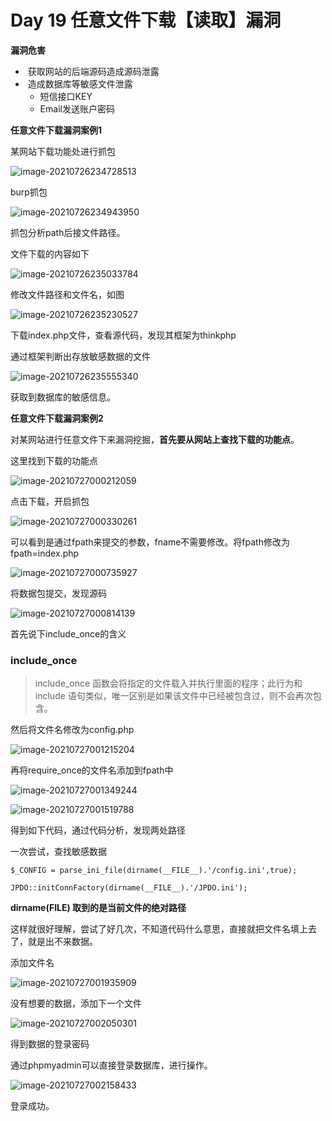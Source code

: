 # Day 19 任意文件下载【读取】漏洞

**漏洞危害**

- ​	获取网站的后端源码造成源码泄露
- ​	造成数据库等敏感文件泄露
  - 短信接口KEY
  - Email发送账户密码

**任意文件下载漏洞案例1**

某网站下载功能处进行抓包

![image-20210726234728513](C:\Users\10637\AppData\Roaming\Typora\typora-user-images\image-20210726234728513.png)

burp抓包

![image-20210726234943950](C:\Users\10637\AppData\Roaming\Typora\typora-user-images\image-20210726234943950.png)

抓包分析path后接文件路径。

文件下载的内容如下

![image-20210726235033784](C:\Users\10637\AppData\Roaming\Typora\typora-user-images\image-20210726235033784.png)

修改文件路径和文件名，如图

![image-20210726235230527](C:\Users\10637\AppData\Roaming\Typora\typora-user-images\image-20210726235230527.png)

下载index.php文件，查看源代码，发现其框架为thinkphp

通过框架判断出存放敏感数据的文件

![image-20210726235555340](C:\Users\10637\AppData\Roaming\Typora\typora-user-images\image-20210726235555340.png)

获取到数据库的敏感信息。

**任意文件下载漏洞案例2**

对某网站进行任意文件下来漏洞挖掘，**首先要从网站上查找下载的功能点**。<!--这里有被自己蠢哭，没有找下载的功能点，而是直接御剑扫的后台。连传参都不清楚怎么传，就拿path一直试，卧槽，真是秀逗了。-->

这里找到下载的功能点

![image-20210727000212059](C:\Users\10637\AppData\Roaming\Typora\typora-user-images\image-20210727000212059.png)

点击下载，开启抓包

![image-20210727000330261](C:\Users\10637\AppData\Roaming\Typora\typora-user-images\image-20210727000330261.png)

可以看到是通过fpath来提交的参数，fname不需要修改。将fpath修改为fpath=index.php

![image-20210727000735927](C:\Users\10637\AppData\Roaming\Typora\typora-user-images\image-20210727000735927.png)

将数据包提交，发现源码

![image-20210727000814139](C:\Users\10637\AppData\Roaming\Typora\typora-user-images\image-20210727000814139.png)

首先说下include_once的含义

### include_once

> include_once 函数会将指定的文件载入并执行里面的程序；此行为和 include 语句类似，唯一区别是如果该文件中已经被包含过，则不会再次包含。

然后将文件名修改为config.php

![image-20210727001215204](C:\Users\10637\AppData\Roaming\Typora\typora-user-images\image-20210727001215204.png)

再将require_once的文件名添加到fpath中

![image-20210727001349244](C:\Users\10637\AppData\Roaming\Typora\typora-user-images\image-20210727001349244.png)

![image-20210727001519788](C:\Users\10637\AppData\Roaming\Typora\typora-user-images\image-20210727001519788.png)



得到如下代码，通过代码分析，发现两处路径

一次尝试，查找敏感数据

`$_CONFIG = parse_ini_file(dirname(__FILE__).'/config.ini',true);`

`JPDO::initConnFactory(dirname(__FILE__).'/JPDO.ini');`

**dirname(FILE) 取到的是当前文件的绝对路径**

这样就很好理解，尝试了好几次，不知道代码什么意思，直接就把文件名填上去了，就是出不来数据。

添加文件名

![image-20210727001935909](C:\Users\10637\AppData\Roaming\Typora\typora-user-images\image-20210727001935909.png)

没有想要的数据，添加下一个文件

![image-20210727002050301](C:\Users\10637\AppData\Roaming\Typora\typora-user-images\image-20210727002050301.png)

得到数据的登录密码

通过phpmyadmin可以直接登录数据库，进行操作。

![image-20210727002158433](C:\Users\10637\AppData\Roaming\Typora\typora-user-images\image-20210727002158433.png)

登录成功。